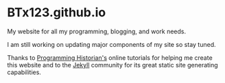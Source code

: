 # BTx123.github.io
My website for all my programming, blogging, and work needs.

I am still working on updating major components of my site so stay tuned.

Thanks to [Programming Historian's](http://programminghistorian.org/lessons/building-static-sites-with-jekyll-github-pages) online tutorials for helping me create this website and to the [Jekyll](https://jekyllrb.com) community for its great static site generating capabilities.
